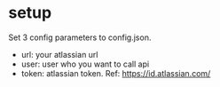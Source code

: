 # setup
Set 3 config parameters to config.json.
* url: your atlassian url
* user: user who you want to call api
* token: atlassian token. Ref: https://id.atlassian.com/